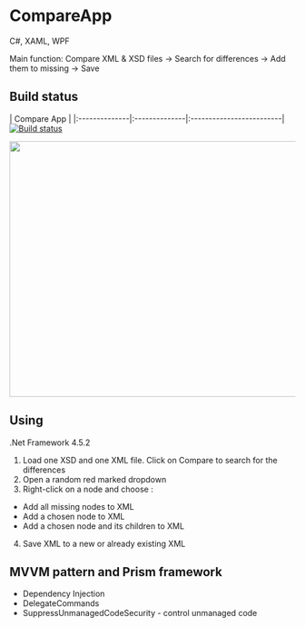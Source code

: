 # CompareApp
C#, XAML, WPF

Main function: Compare XML & XSD files -> Search for differences -> Add them to missing -> Save

## Build status

| Compare App |
|:--------------|:--------------|:-------------------------|
[![Build status](https://ci.appveyor.com/api/projects/status/8dskbn908e27vevx/branch/master?svg=true)](https://ci.appveyor.com/project/NikolayIT/asp-net-mvc-template/branch/master)

 <img src="https://image.ibb.co/gLds89/compareapp.png" width="900" height="450">

## Using 

.Net Framework 4.5.2
1. Load one XSD and one XML file. Click on Compare to search for the differences
2. Open a random red marked dropdown
3. Right-click on a node and choose : 
- Add all missing nodes to XML
- Add a chosen node to XML
- Add a chosen node and its children to XML 
4. Save XML to a new or already existing XML

## MVVM pattern and Prism framework
- Dependency Injection
- DelegateCommands
- SuppressUnmanagedCodeSecurity - control unmanaged code

